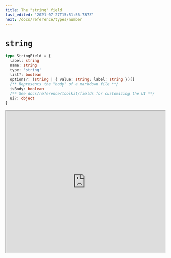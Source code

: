 ```yaml
---
title: The "string" field
last_edited: '2021-07-27T15:51:56.737Z'
next: /docs/reference/types/number
---
```


# `string`

```ts
type StringField = {
  label: string
  name: string
  type: 'string'
  list?: boolean
  options?: (string | { value: string; label: string })[]
  /** Represents the "body" of a markdown file **/
  isBody: boolean
  /** See docs/reference/toolkit/fields for customizing the UI **/
  ui?: object
}
```

<iframe width="100%" height="450px" src="https://tina-playground.vercel.app/iframe/string" />

### With `options`

Specifying an `options` array will provide a selection list

<iframe width="100%" height="450px" src="https://tina-playground.vercel.app/iframe/string-options" />

### As a `list`

Setting `list: true` will make the value an array

<iframe width="100%" height="450px" src="https://tina-playground.vercel.app/iframe/string-list" />

### As a `list` with `options`

Setting `list: true` and providing `options` will make the value an array with a selection list

<iframe width="100%" height="450px" src="https://tina-playground.vercel.app/iframe/string-list-options" />

## The `isBody` property

When working with markdown, you can indicate that a given field should repesent the markdown body

<iframe width="100%" height="450px" src="https://tina-playground.vercel.app/iframe/string-body" />

## Overriding the component

By default, the `text` field is used for strings. To use a different core field plugin, specify it with the `ui.component` property

<iframe width="100%" height="450px" src="https://tina-playground.vercel.app/iframe/string-textarea" />

## Providing a custom component

You can create your own components by adding them to the CMS

<iframe width="100%" height="450px" src="https://tina-playground.vercel.app/iframe/string-custom" />
